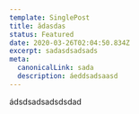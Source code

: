 ```yaml
---
template: SinglePost
title: ădasdas
status: Featured
date: 2020-03-26T02:04:50.834Z
excerpt: sadasdsadsads
meta:
  canonicalLink: sada
  description: áeddsadsaasd
---
```

ádsdsadsadsdsdad
